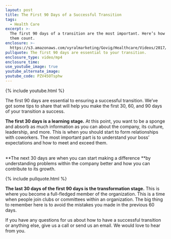 ```yaml
---
layout: post
title: The First 90 Days of a Successful Transition
tags:
  - Health Care
excerpt: >-
  The first 90 days of a transition are the most important. Here’s how to make
  them count.
enclosure: >-
  https://s3.amazonaws.com/vyralmarketing/Govig/Healthcare/Videos/2017/Three+Stages+In+Your+New+Career.mp4
pullquote: The first 90 days are essential to your transition.
enclosure_type: video/mp4
enclosure_time:
use_youtube_image: true
youtube_alternate_image:
youtube_code: PZV45OTsphw
---
```



{% include youtube.html %}

The first 90 days are essential to ensuring a successful transition. We’ve got some tips to share that will help you make the first 30, 60, and 90 days of your transition a success.

**The first 30 days is a learning stage.** At this point, you want to be a sponge and absorb as much information as you can about the company, its culture, leadership, and more. This is when you should start to form relationships with coworkers. The most important part is to understand your boss’ expectations and how to meet and exceed them.

<br>**The next 30 days are when you can start making a difference&nbsp;**by understanding problems within the company better and how you can contribute to its growth.

{% include pullquote.html %}

**The last 30 days of the first 90 days is the transformation stage.** This is where you become a full-fledged member of the organization. This is a time when people join clubs or committees within an organization. The big thing to remember here is to avoid the mistakes you made in the previous 60 days.

If you have any questions for us about how to have a successful transition or anything else, give us a call or send us an email. We would love to hear from you.